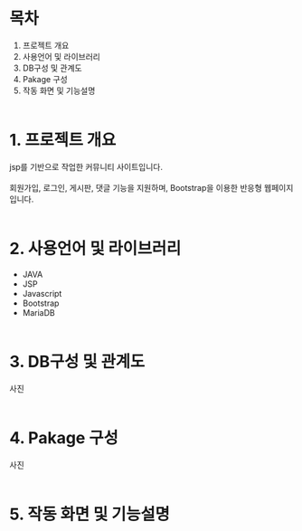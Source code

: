 # 목차
1. 프로젝트 개요
2. 사용언어 및 라이브러리
3. DB구성 및 관계도
4. Pakage 구성
5. 작동 화면 및 기능설명
<br><br>
# 1. 프로젝트 개요
jsp를 기반으로 작업한 커뮤니티 사이트입니다.<br><br>
회원가입, 로그인, 게시판, 댓글 기능을 지원하며, Bootstrap을 이용한 반응형 웹페이지입니다.
<br><br>
# 2. 사용언어 및 라이브러리
- JAVA
- JSP
- Javascript
- Bootstrap
- MariaDB
<br><br>
# 3. DB구성 및 관계도
사진
<br><br>
# 4. Pakage 구성
사진
<br><br>
# 5. 작동 화면 및 기능설명

